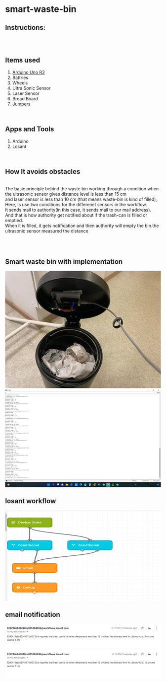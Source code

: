 # smart-waste-bin

## Instructions:

<br><br>

## Items  used
1. [Arduino Uno R3](https://store.arduino.cc/products/arduino-uno-rev3)
2. Battries
3. Wheels
4. Ultra Sonic Sensor
5. Laser Sensor
9. Bread Board
10. Jumpers

<br>

## Apps and Tools
1. Arduino
2. Losant
<br>

## How It avoids obstacles
<br>
  The basic principle behind the waste bin working through a condition when <br> the ultrasonic sensor gives distance level is less than 15 cm <br>and laser sensor is less than 10 cm (that means waste-bin is kind of filled),<br> Here, is use two conditions for the differenet sensors in the workflow. <br> It sends mail to authority(in this case, it sends mail to our mail address). <br> And that is how authority get notified about if the trash-can is filled or emptied.<br> When it is filled, it gets notification and then authority will empty the bin.the  ultrasonic sensor measured the distance  <br>
 
<br><br>

## Smart waste bin with implementation
  <img src='/image/smart waste bin activated sensing garbages.jpg' width="600">
<br>

  <img src="/image/ultransonic and laser sensor.png" width="600">
<br>

## losant workflow
  <img src="/image/losant workflow.png" width="600">
<br>

## email notification
  <img src="/image/email notification.png" width="600">


<br><br>
